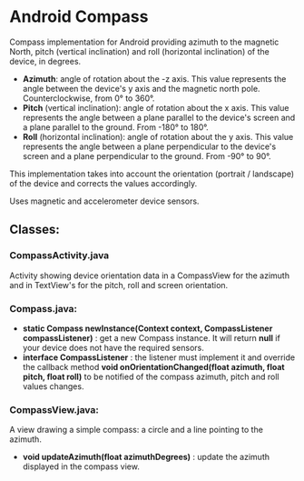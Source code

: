 # Android Compass
Compass implementation for Android providing azimuth to the magnetic North, pitch (vertical inclination) and roll (horizontal inclination) of the device, in degrees.

* **Azimuth**: angle of rotation about the -z axis. This value represents the angle between the device's y axis and the magnetic north pole. Counterclockwise, from 0° to 360°.
* **Pitch** (vertical inclination): angle of rotation about the x axis. This value represents the angle between a plane parallel to the device's screen and a plane parallel to the ground. From -180° to 180°.
* **Roll** (horizontal inclination): angle of rotation about the y axis. This value represents the angle between a plane perpendicular to the device's screen and a plane perpendicular to the ground. From -90° to 90°.

This implementation takes into account the orientation (portrait / landscape) of the device and corrects the values accordingly.  

Uses magnetic and accelerometer device sensors.  

## Classes:

### CompassActivity.java
Activity showing device orientation data in a CompassView for the azimuth and in TextView's for the pitch, roll and screen orientation.<br>

### Compass.java:
* **static Compass newInstance(Context context, CompassListener compassListener)** : get a new Compass instance. It will return **null** if your device does not have the required sensors.   
* **interface CompassListener** : the listener must implement it and override the callback method **void onOrientationChanged(float azimuth, float pitch, float roll)** to be notified of the compass azimuth, pitch and roll values changes.  

### CompassView.java:
A view drawing a simple compass: a circle and a line pointing to the azimuth.  
* **void updateAzimuth(float azimuthDegrees)** : update the azimuth displayed in the compass view.  
